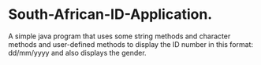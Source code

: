# South-African-ID-Application.
A simple java program that uses some string methods and character methods and user-defined methods to display the ID number in this format: dd/mm/yyyy and also displays the gender.
